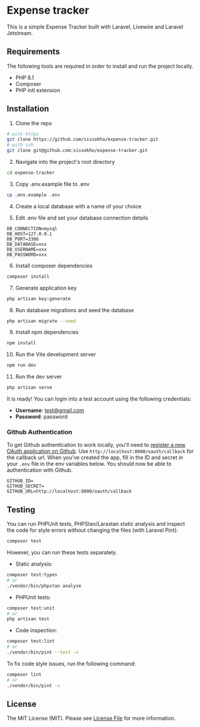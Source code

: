 # Expense tracker

This is a simple Expense Tracker built with Laravel, Livewire and Laravel Jetstream.

## Requirements

The following tools are required in order to install and run the project locally.

-   PHP 8.1
-   Composer
-   PHP intl extension

## Installation

1. Clone the repo

```bash
# with https
git clone https://github.com/sissokho/expense-tracker.git
# with ssh
git clone git@github.com:sissokho/expense-tracker.git
```

2. Navigate into the project's root directory

```bash
cd expense-tracker
```

3. Copy .env.example file to .env

```bash
cp .env.example .env
```

4. Create a local database with a name of your choice

5. Edit .env file and set your database connection details

```
DB_CONNECTION=mysql
DB_HOST=127.0.0.1
DB_PORT=3306
DB_DATABASE=xxx
DB_USERNAME=xxx
DB_PASSWORD=xxx
```

6. Install composer dependencies

```bash
composer install
```

7. Generate application key

```bash
php artisan key:generate
```

8. Run database migrations and seed the database

```bash
php artisan migrate --seed
```

9. Install npm dependencies

```bash
npm install
```

10. Run the Vite development server

```bash
npm run dev
```

11. Run the dev server

```bash
php artisan serve
```

It is ready! You can login into a test account using the following credentials:

-   **Username**: test@gmail.com
-   **Password**: password

### Github Authentication

To get Github authentication to work locally, you'll need to [register a new OAuth application on Github](https://github.com/settings/applications/new). Use `http://localhost:8000/oauth/callback` for the callback url. When you've created the app, fill in the ID and secret in your `.env` file in the env variables below. You should now be able to authentication with Github.

```
GITHUB_ID=
GITHUB_SECRET=
GITHUB_URL=http://localhost:8000/oauth/callback
```

## Testing

You can run PHPUnit tests, PHPStan/Larastan static analysis and inspect the code for style errors without changing the files (with Laravel Pint):

```bash
composer test
```

However, you can run these tests separately.

-   Static analysis:

```bash
composer test:types
# or
./vendor/bin/phpstan analyse
```

-   PHPUnit tests:

```bash
composer test:unit
# or
php artisan test
```

-   Code inspection:

```bash
composer test:lint
# or
./vendor/bin/pint --test -v
```

To fix code style issues, run the following command:

```bash
composer lint
# or
./vendor/bin/pint -v
```

## License

The MIT License (MIT). Please see [License File](./LICENSE.md) for more information.
